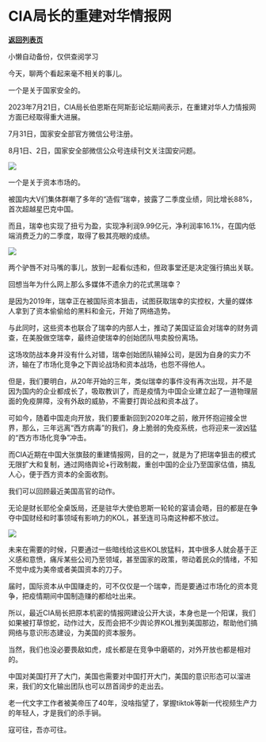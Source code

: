 # CIA局长的重建对华情报网

[**返回列表页**](/gzh/政事堂2019)

小懒自动备份，仅供查阅学习

今天，聊两个看起来毫不相关的事儿。  

一个是关于国家安全的。

2023年7月21日，CIA局长伯恩斯在阿斯彭论坛期间表示，在重建对华人力情报网方面已经取得重大进展。

7月31日，国家安全部官方微信公号注册。

8月1日、2日，国家安全部微信公众号连续刊文关注国安问题。

![](https://mmbiz.qpic.cn/mmbiz_jpg/rxhS23yu8cPXDmCkj2cOD7Jjq41qacRUy5csWTZvhP53hlKWBCyJ2g6icR4nzqlschNVewAOe7EVsXtwt2RV88A/640?wx_fmt=jpeg)

一个是关于资本市场的。

被国内大V们集体群嘲了多年的“造假”瑞幸，披露了二季度业绩，同比增长88%，首次超越星巴克中国。

而且，瑞幸也实现了扭亏为盈，实现净利润9.99亿元，净利润率16.1%，在国内低端消费乏力的二季度，取得了极其亮眼的成绩。

![](https://mmbiz.qpic.cn/mmbiz_jpg/rxhS23yu8cPXDmCkj2cOD7Jjq41qacRUL2Javx3fmPK2zM5o4cibFvEFHQCe1bCXP0eswHT6EicHnNbEgDibicXfJg/640?wx_fmt=jpeg)

两个驴唇不对马嘴的事儿，放到一起看似违和，但政事堂还是决定强行搞出关联。

回想当年为什么网上那么多媒体不遗余力的花式黑瑞幸？

是因为2019年，瑞幸正在被国际资本狙击，试图获取瑞幸的实控权，大量的媒体人拿到了资本偷偷给的黑料和金元，开始了网络造势。

与此同时，这些资本也联合了瑞幸的内部人士，推动了美国证监会对瑞幸的财务调查，在美股做空瑞幸，最终迫使瑞幸的创始团队甩卖股份离场。  

这场攻防战本身并没有什么对错，瑞幸创始团队输掉公司，是因为自身的实力不济，输在了市场化竞争之下舆论战场和资本战场，也怨不得他人。

但是，我们要明白，从20年开始的三年，类似瑞幸的事件没有再次出现，并不是因为国内的企业都成长了，吸取教训了，而是疫情为中国企业建立起了一道物理层面的免疫屏障，没有外敌的威胁，不需要打舆论战和资本战了。

可如今，随着中国走向开放，我们要重新回到2020年之前，敞开怀抱迎接全世界，那么，三年远离“西方病毒”的我们，身上脆弱的免疫系统，也将迎来一波凶猛的“西方市场化竞争”冲击。  

而CIA近期在中国大张旗鼓的重建情报网，目的之一，就是为了把瑞幸狙击的模式无限扩大和复制，通过网络舆论+行政制裁，重创中国的企业乃至国家估值，搞乱人心，便于西方资本的全面收割。

我们可以回顾最近美国高官的动作。

无论是财长耶伦全桌饭局，还是驻华大使伯恩斯一轮轮的宴请会晤，目的都是在争夺中国财经和时事领域有影响力的KOL，甚至连司马南这种都不放过。

![](https://mmbiz.qpic.cn/mmbiz_jpg/rxhS23yu8cPXDmCkj2cOD7Jjq41qacRUS1BQZKNELrn4Eyu0ovPF1hmumibbLd5hSsCKDPCXvURBY6DrHEvgUUw/640?wx_fmt=jpeg)

未来在需要的时候，只要通过一些暗线给这些KOL放猛料，其中很多人就会基于正义感和意愤，痛斥某些公司乃至领域，甚至国家的政策，带动着民众的情绪，不知不觉中成为美帝或者美国资本的刀子。  

届时，国际资本从中国赚走的，可不仅仅是一个瑞幸，而是要通过市场化的资本竞争，把疫情期间中国制造赚的都给吐出来。  

所以，最近CIA局长把原本机密的情报网建设公开大谈，本身也是一个阳谋，我们如果被打草惊蛇，动作过大，反而会把不少舆论界KOL推到美国那边，帮助他们搞网络与意识形态建设，为美国的资本服务。

当然，我们也没必要畏敌如虎，成长都是在竞争中磨砺的，对外开放也都是相对的。

中国对美国打开了大门，美国也需要对中国打开大门，美国的意识形态可以溜进来，我们的文化输出团队也可以昂首阔步的走出去。

老一代文字工作者被美帝压了40年，没啥指望了，掌握tiktok等新一代视频生产力的年轻人，才是我们的杀手锏。

寇可往，吾亦可往。

